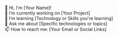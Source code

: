 👋 Hi, I'm [Your Name]!  
🔭 I’m currently working on [Your Project]  
🌱 I’m learning [Technology or Skills you're learning]  
💬 Ask me about [Specific technologies or topics]  
📫 How to reach me: [Your Email or Social Links]  
